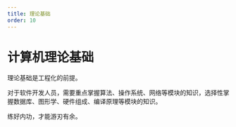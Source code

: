 ```yaml
---
title: 理论基础
order: 10
---
```


# 计算机理论基础
理论基础是工程化的前提。

对于软件开发人员，需要重点掌握算法、操作系统、网络等模块的知识，选择性掌握数据库、图形学、硬件组成、编译原理等模块的知识。

练好内功，才能游刃有余。